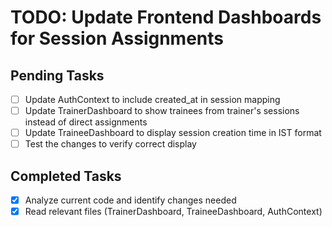 # TODO: Update Frontend Dashboards for Session Assignments

## Pending Tasks
- [ ] Update AuthContext to include created_at in session mapping
- [ ] Update TrainerDashboard to show trainees from trainer's sessions instead of direct assignments
- [ ] Update TraineeDashboard to display session creation time in IST format
- [ ] Test the changes to verify correct display

## Completed Tasks
- [x] Analyze current code and identify changes needed
- [x] Read relevant files (TrainerDashboard, TraineeDashboard, AuthContext)
